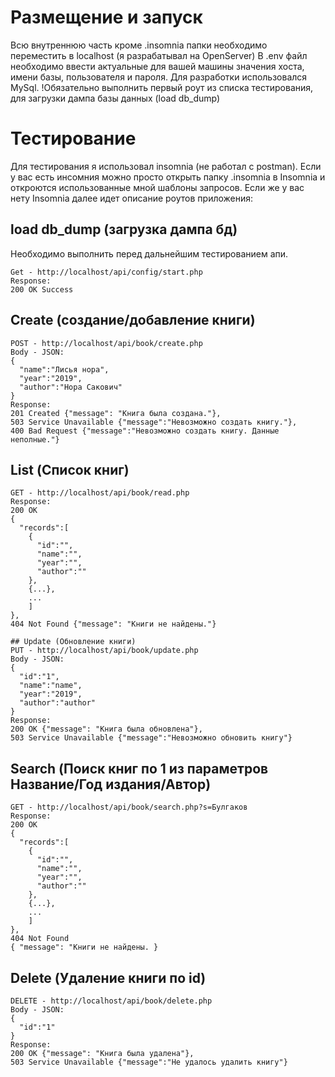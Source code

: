 # Размещение  и запуск
Всю внутреннюю часть кроме .insomnia папки необходимо переместить в localhost (я разрабатывал на OpenServer)
В .env файл необходимо ввести актуальные для вашей машины значения хоста, имени базы, пользователя и пароля. Для разработки использовался MySql.
!Обязательно выполнить первый роут из списка тестирования, для загрузки дампа базы данных (load db_dump)

# Тестирование
Для тестирования я использовал insomnia (не работал с postman). Если у вас есть инсомния можно просто открыть папку .insomnia в Insomnia и откроются использованные мной шаблоны запросов.
Если же у вас нету Insomnia далее идет описание роутов приложения:

## load db_dump (загрузка дампа бд)
Необходимо выполнить перед дальнейшим тестированием апи.
```
Get - http://localhost/api/config/start.php
Response:
200 OK Success
```

## Create (создание/добавление книги)
```
POST - http://localhost/api/book/create.php
Body - JSON:
{
  "name":"Лисья нора",
  "year":"2019",
  "author":"Нора Сакович"
}
Response: 
201 Created {"message": "Книга была создана."},
503 Service Unavailable {"message":"Невозможно создать книгу."},
400 Bad Request {"message":"Невозможно создать книгу. Данные неполные."}
```

## List (Список книг)
```
GET - http://localhost/api/book/read.php
Response:
200 OK
{
  "records":[
	{
	  "id":"",
	  "name":"",
	  "year":"",
	  "author":""
	},
	{...},
	...
	]
},
404 Not Found {"message": "Книги не найдены."}

## Update (Обновление книги)
PUT - http://localhost/api/book/update.php
Body - JSON:
{
  "id":"1",
  "name":"name",
  "year":"2019",
  "author":"author"
}
Response:
200 OK {"message": "Книга была обновлена"},
503 Service Unavailable {"message":"Невозможно обновить книгу"}
```

## Search (Поиск книг по 1 из параметров Название/Год издания/Автор)
```
GET - http://localhost/api/book/search.php?s=Булгаков
Response:
200 OK
{
  "records":[
	{
	  "id":"",
	  "name":"",
	  "year":"",
	  "author":""
	},
	{...},
	...
	]
},
404 Not Found
{ "message": "Книги не найдены. }
```

## Delete (Удаление книги по id)
```
DELETE - http://localhost/api/book/delete.php
Body - JSON:
{
  "id":"1"
}
Response:
200 OK {"message": "Книга была удалена"},
503 Service Unavailable {"message":"Не удалось удалить книгу"}
```
